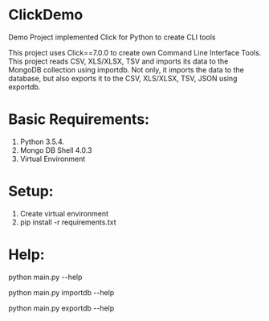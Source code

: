 # ClickDemo
Demo Project implemented Click for Python to create CLI tools

This project uses Click==7.0.0 to create own Command Line Interface Tools.
This project reads CSV, XLS/XLSX, TSV and imports its data to the MongoDB collection using importdb. Not only, it imports the data to the
database, but also exports it to the CSV, XLS/XLSX, TSV, JSON using exportdb.

# Basic Requirements:
1. Python 3.5.4.
2. Mongo DB Shell 4.0.3
3. Virtual Environment

# Setup:
1. Create virtual environment
2. pip install -r requirements.txt

# Help:
python main.py --help

python main.py importdb --help

python main.py exportdb --help
